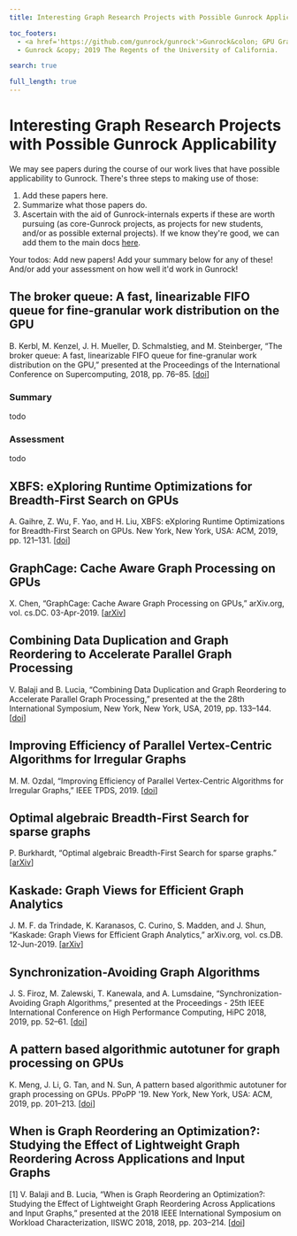 ```yaml
---
title: Interesting Graph Research Projects with Possible Gunrock Applicability

toc_footers:
  - <a href='https://github.com/gunrock/gunrock'>Gunrock&colon; GPU Graph Analytics</a>
  - Gunrock &copy; 2019 The Regents of the University of California.

search: true

full_length: true
---
```


# Interesting Graph Research Projects with Possible Gunrock Applicability

We may see papers during the course of our work lives that have possible applicability to Gunrock. There's three steps to making use of those:

1. Add these papers here.
2. Summarize what those papers do.
3. Ascertain with the aid of Gunrock-internals experts if these are worth pursuing (as core-Gunrock projects, as projects for new students, and/or as possible external projects). If we know they're good, we can add them to the main docs [here](https://gunrock.github.io/docs/#possible-gunrock-projects).

Your todos: Add new papers! Add your summary below for any of these! And/or add your assessment on how well it'd work in Gunrock!

## The broker queue: A fast, linearizable FIFO queue for fine-granular work distribution on the GPU

B. Kerbl, M. Kenzel, J. H. Mueller, D. Schmalstieg, and M. Steinberger, “The broker queue: A fast, linearizable FIFO queue for fine-granular work distribution on the GPU,” presented at the Proceedings of the International Conference on Supercomputing, 2018, pp. 76–85. [[doi](https://doi.org/10.1145/3205289.3205291)]

### Summary

todo

### Assessment

todo

## XBFS: eXploring Runtime Optimizations for Breadth-First Search on GPUs

A. Gaihre, Z. Wu, F. Yao, and H. Liu, XBFS: eXploring Runtime Optimizations for Breadth-First Search on GPUs. New York, New York, USA: ACM, 2019, pp. 121–131. [[doi](https://doi.org/10.1145/3183713.3183735)]


## GraphCage: Cache Aware Graph Processing on GPUs

X. Chen, “GraphCage: Cache Aware Graph Processing on GPUs,” arXiv.org, vol. cs.DC. 03-Apr-2019. [[arXiv](https://arxiv.org/abs/1904.02241v1)]

## Combining Data Duplication and Graph Reordering to Accelerate Parallel Graph Processing

V. Balaji and B. Lucia, “Combining Data Duplication and Graph Reordering to Accelerate Parallel Graph Processing,” presented at the the 28th International Symposium, New York, New York, USA, 2019, pp. 133–144. [[doi](10.1145/3307681.3326609)]

## Improving Efficiency of Parallel Vertex-Centric Algorithms for Irregular Graphs

M. M. Ozdal, “Improving Efficiency of Parallel Vertex-Centric Algorithms for Irregular Graphs,” IEEE TPDS, 2019. [[doi](https://doi.org/10.1109/TPDS.2019.2906166)]


## Optimal algebraic Breadth-First Search for sparse graphs

P. Burkhardt, “Optimal algebraic Breadth-First Search for sparse graphs.” [[arXiv](https://arxiv.org/abs/1906.03113)]


## Kaskade: Graph Views for Efficient Graph Analytics

J. M. F. da Trindade, K. Karanasos, C. Curino, S. Madden, and J. Shun, “Kaskade: Graph Views for Efficient Graph Analytics,” arXiv.org, vol. cs.DB. 12-Jun-2019. [[arXiv](https://arxiv.org/abs/1906.05162v1)]

## Synchronization-Avoiding Graph Algorithms

J. S. Firoz, M. Zalewski, T. Kanewala, and A. Lumsdaine, “Synchronization-Avoiding Graph Algorithms,” presented at the Proceedings - 25th IEEE International Conference on High Performance Computing, HiPC 2018, 2019, pp. 52–61. [[doi](https://doi.org/10.1109/HiPC.2018.00015)]

## A pattern based algorithmic autotuner for graph processing on GPUs

K. Meng, J. Li, G. Tan, and N. Sun, A pattern based algorithmic autotuner for graph processing on GPUs. PPoPP '19. New York, New York, USA: ACM, 2019, pp. 201–213. [[doi](https://dx.doi.org/10.1145/3293883.3295716)]

## When is Graph Reordering an Optimization?: Studying the Effect of Lightweight Graph Reordering Across Applications and Input Graphs

[1] V. Balaji and B. Lucia, “When is Graph Reordering an Optimization?: Studying the Effect of Lightweight Graph Reordering Across Applications and Input Graphs,” presented at the 2018 IEEE International Symposium on Workload Characterization, IISWC 2018, 2018, pp. 203–214. [[doi](https://dx.doi.org/10.1109/IISWC.2018.8573478)]
